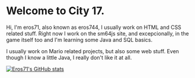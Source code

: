 # Welcome to City 17.

Hi, I'm eros71, also known as eros744, I usually work on HTML and CSS related stuff.
Right now I work on the sm64js site, and excepcionally, in the game itself too and I'm learning some Java and SQL basics.

I usually work on Mario related projects, but also some web stuff. Even though I know a little Java, I really don't like it at all.

[![Eros71's GitHub stats](https://github-readme-stats.vercel.app/api?username=eros71-dev)](https://github.com/anuraghazra/github-readme-stats)
